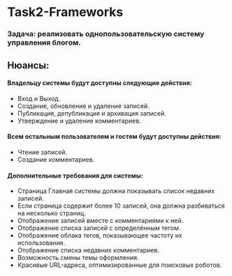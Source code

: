 # Task2-Frameworks 

### Задача: реализовать однопользовательскую систему управления блогом.

## Нюансы:

#### Владельцу системы будут доступны следующие действия:

- Вход и Выход.
- Создание, обновление и удаление записей.
- Публикация, депубликация и архивация записей.
- Утверждение и удаление комментариев.

#### Всем остальным пользователям и гостям будут доступны действия:

- Чтение записей.
- Создание комментариев.

#### Дополнительные требования для системы:

- Страница Главная системы должна показывать список недавних записей.
- Если страница содержит более 10 записей, она должна разбиваться на несколько страниц.
- Отображение записей вместе с комментариями к ней.
- Отображение списка записей с определённым тегом.
- Отображение облака тегов, показывающее частоту их использования.
- Отображение списка недавних комментариев.
- Возможность смены темы оформления.
- Красивые URL-адреса, оптимизированные для поисковых роботов.